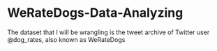 # WeRateDogs-Data-Analyzing
The dataset that I will be wrangling is the tweet archive of Twitter user @dog_rates, also known as WeRateDogs
